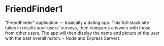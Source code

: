 # FriendFinder1
"FriendFinder" application -- basically a dating app. This full-stack site takes in results your users' surveys, then compares answers with those from other users. The app will then display the name and picture of the user with the best overall match. - Node and Express Servers
